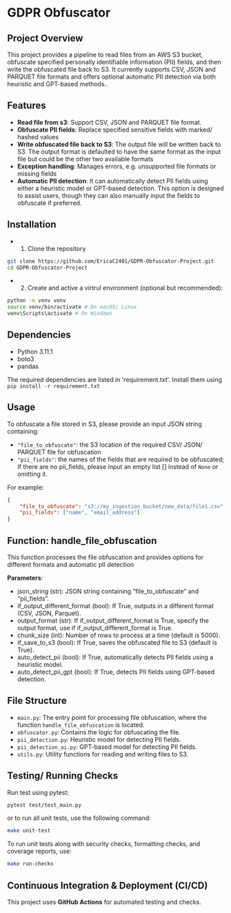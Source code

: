 # GDPR Obfuscator

## Project Overview
This project provides a pipeline to read files from an AWS S3 bucket, obfuscate specified personally identifiable information (PII) fields, and then write the obfuscated file back to S3. It currently supports CSV, JSON and PARQUET file formats and offers optional automatic PII detection via both heuristic and GPT-based methods.. 

## Features
- **Read file from s3**: Support CSV, JSON and PARQUET file format.
- **Obfuscate PII fields**: Replace specified sensitive fields with marked/ hashed values
- **Write obfuscated file back to S3**: The output file will be written back to S3. The output format is defaulted to have the same format as the input file but could be the other two available formats
- **Exception handling**: Manages errors, e.g. unsupported file formats or missing fields
- **Automatic PII detection**: It can automatically detect PII fields using either a heuristic model or GPT-based detection. This option is designed to assist users, though they can also manually input the fields to obfuscate if preferred.

## Installation
- 1. Clone the repository
```bash
git clone https://github.com/EricaC2401/GDPR-Obfuscator-Project.git
cd GDPR-Obfuscator-Project
```
- 2. Create and active a virtrul environment (optional but recommended):
``` bash
python -m venv venv
source venv/bin/activate # On macOS/ Linux
venv\Scripts\activate # On Windows
```

## Dependencies
- Python 3.11.1
- boto3
- pandas

The required dependencies are listed in 'requirement.txt'. Install them using
`pip install -r requirement.txt`

## Usage
To obfuscate a file stored in S3, please provide an input JSON string containing:
- `"file_to_obfuscate"`: the S3 location of the required CSV/ JSON/ PARQUET file for obfuscation
- `"pii_fields"`: the names of the fields that are required to be obfuscated; If there are no pii_fields, please input an empty list [] instead of `None` or omitting it.

For example:
```json
{
    "file_to_obfuscate": "s3://my_ingestion_bucket/new_data/file1.csv",
    "pii_fields": ["name", "email_address"]
}
```

## Function: handle_file_obfuscation

This function processes the file obfuscation and provides options for different formats and automatic pII detection

**Parameters**:

- json_string (str): JSON string containing “file_to_obfuscate” and “pii_fields”.
- if_output_different_format (bool): If True, outputs in a different format (CSV, JSON, Parquet).
- output_format (str): If if_output_different_format is True, specify the output format, use if if_output_different_format is True.
- chunk_size (int): Number of rows to process at a time (default is 5000).
- if_save_to_s3 (bool): If True, saves the obfuscated file to S3 (default is True).
- auto_detect_pii (bool): If True, automatically detects PII fields using a heuristic model.
- auto_detect_pii_gpt (bool): If True, detects PII fields using GPT-based detection.

## File Structure
- `main.py`: The entry point for processing file obfuscation, where the function `handle_file_obfuscation` is located.
- `obfuscator.py`: Contains the logic for obfuscating the file.
- `pii_detection.py`: Heuristic model for detecting PII fields.
- `pii_detection_ai.py`: GPT-based model for detecting PII fields.
- `utils.py`: Utility functions for reading and writing files to S3.

## Testing/ Running Checks
Run test using pytest:
```bash
pytest test/test_main.py
```

or to run all unit tests, use the following command:

```bash
make unit-test
```

To run unit tests along with security checks, formatting checks, and coverage reports, use:
```bash
make run-checks
```


## Continuous Integration & Deployment (CI/CD)
This project uses **GitHub Actions** for automated testing and checks.